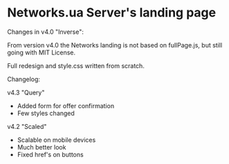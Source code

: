 # Networks.ua Server's landing page

Changes in v4.0 "Inverse":

From version v4.0 the Networks landing is not based on fullPage.js, but still going with MIT License.

Full redesign and style.css written from scratch.



Changelog:

v4.3 "Query"
- Added form for offer confirmation
- Few styles changed

v4.2 "Scaled"
- Scalable on mobile devices
- Much better look
- Fixed href's on buttons
